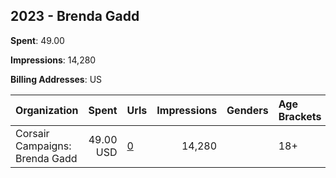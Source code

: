 ## 2023 - Brenda Gadd 
**Spent**: 49.00

**Impressions**: 14,280

**Billing Addresses**: US

|Organization|Spent|Urls|Impressions|Genders|Age Brackets|Country Codes|
|:---|---:|:---|---:|:---|:---|:---|
|Corsair Campaigns: Brenda Gadd|49.00 USD|[0](https://www.snap.com/political-ads/asset/27a2103e0ac161d9d9635e52a52d1a47e5a1a14b29152fa4b0ee1af8ac773553?mediaType=png)|14,280||18+|united states|
